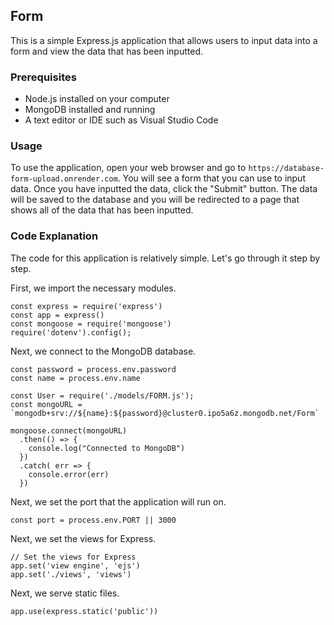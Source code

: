  ## Form

This is a simple Express.js application that allows users to input data into a form and view the data that has been inputted.

### Prerequisites

- Node.js installed on your computer
- MongoDB installed and running
- A text editor or IDE such as Visual Studio Code

### Usage

To use the application, open your web browser and go to `https://database-form-upload.onrender.com`. You will see a form that you can use to input data. Once you have inputted the data, click the "Submit" button. The data will be saved to the database and you will be redirected to a page that shows all of the data that has been inputted.

### Code Explanation

The code for this application is relatively simple. Let's go through it step by step.

First, we import the necessary modules.

```
const express = require('express')
const app = express()
const mongoose = require('mongoose')
require('dotenv').config();
```

Next, we connect to the MongoDB database.

```
const password = process.env.password
const name = process.env.name

const User = require('./models/FORM.js');
const mongoURL = `mongodb+srv://${name}:${password}@cluster0.ipo5a6z.mongodb.net/Form`

mongoose.connect(mongoURL)
  .then(() => {
    console.log("Connected to MongoDB")
  })
  .catch( err => {
    console.error(err)
  })
```

Next, we set the port that the application will run on.

```
const port = process.env.PORT || 3000
```

Next, we set the views for Express.

```
// Set the views for Express
app.set('view engine', 'ejs')
app.set('./views', 'views')
```

Next, we serve static files.

```
app.use(express.static('public'))
```